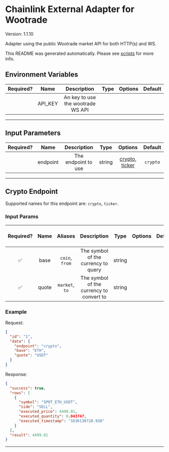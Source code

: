 # Chainlink External Adapter for Wootrade

Version: 1.1.10

Adapter using the public Wootrade market API for both HTTP(s) and WS.

This README was generated automatically. Please see [scripts](../../scripts) for more info.

## Environment Variables

| Required? |  Name   |            Description            | Type | Options | Default |
| :-------: | :-----: | :-------------------------------: | :--: | :-----: | :-----: |
|           | API_KEY | An key to use the wootrade WS API |      |         |         |

---

## Input Parameters

| Required? |   Name   |     Description     |  Type  |                        Options                         | Default  |
| :-------: | :------: | :-----------------: | :----: | :----------------------------------------------------: | :------: |
|           | endpoint | The endpoint to use | string | [crypto](#crypto-endpoint), [ticker](#crypto-endpoint) | `crypto` |

---

## Crypto Endpoint

Supported names for this endpoint are: `crypto`, `ticker`.

### Input Params

| Required? | Name  |    Aliases     |               Description                |  Type  | Options | Default | Depends On | Not Valid With |
| :-------: | :---: | :------------: | :--------------------------------------: | :----: | :-----: | :-----: | :--------: | :------------: |
|    ✅     | base  | `coin`, `from` |   The symbol of the currency to query    | string |         |         |            |                |
|    ✅     | quote | `market`, `to` | The symbol of the currency to convert to | string |         |         |            |                |

### Example

Request:

```json
{
  "id": "1",
  "data": {
    "endpoint": "crypto",
    "base": "ETH",
    "quote": "USDT"
  }
}
```

Response:

```json
{
  "success": true,
  "rows": [
    {
      "symbol": "SPOT_ETH_USDT",
      "side": "SELL",
      "executed_price": 4499.01,
      "executed_quantity": 0.043747,
      "executed_timestamp": "1636138728.930"
    }
  ],
  "result": 4499.01
}
```

---
